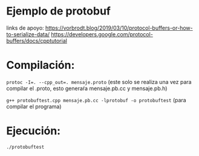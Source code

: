 # Ejemplo de protobuf

links de apoyo: https://vorbrodt.blog/2019/03/10/protocol-buffers-or-how-to-serialize-data/
                https://developers.google.com/protocol-buffers/docs/cpptutorial

# Compilación:

`protoc -I=. --cpp_out=. mensaje.proto` (este solo se realiza una vez para compilar el .proto, esto generaŕa mensaje.pb.cc y mensaje.pb.h)

`g++ protobuftest.cpp mensaje.pb.cc -lprotobuf -o protobuftest` (para compilar el programa)

# Ejecución:
`./protobuftest`
